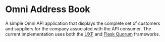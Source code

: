 # Omni Address Book

A simple Omni API application that displays the complete set of customers and suppliers
for the company associated with the API consumer. The current implementation uses both
the [UXF](https://github.com/hivesolutions/uxf) and [Flask Quorum](https://github.com/hivesolutions/flask_quorum) frameworks.
